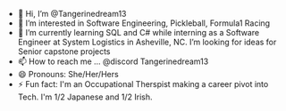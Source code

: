 - 👋 Hi, I’m @Tangerinedream13
- 👀 I’m interested in Software Engineering, Pickleball, Formula1 Racing
- 🌱 I’m currently learning SQL and C# while interning as a Software Engineer at System Logistics in Asheville, NC. I’m looking for ideas for Senior capstone projects
- 📫 How to reach me ... @discord Tangerinedream13
- 😄 Pronouns: She/Her/Hers
- ⚡ Fun fact: I'm an Occupational Therspist making a career pivot into Tech. I'm 1/2 Japanese and 1/2 Irish.

<!---
Tangerinedream13/Tangerinedream13 is a ✨ special ✨ repository because its `README.md` (this file) appears on your GitHub profile.
You can click the Preview link to take a look at your changes.
--->
